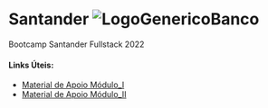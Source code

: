 # Santander ![LogoGenericoBanco](https://user-images.githubusercontent.com/89615015/172221426-6d7aa2d8-3623-4421-8d8f-c36747fd3930.png)
Bootcamp Santander Fullstack 2022

#### Links Úteis:
- [Material de Apoio Módulo_I](https://drive.google.com/file/d/1Ws7xz21hb4a3_FFlCWWQ7vDFwxh5VZhL/view?usp=sharing)
- [Material de Apoio Módulo_II](https://docs.google.com/presentation/d/1HkhKoHLE32yGO6z4Mt-VA7UK13ZwSyK2/edit?usp=sharing&ouid=110629487095210913312&rtpof=true&sd=true)
